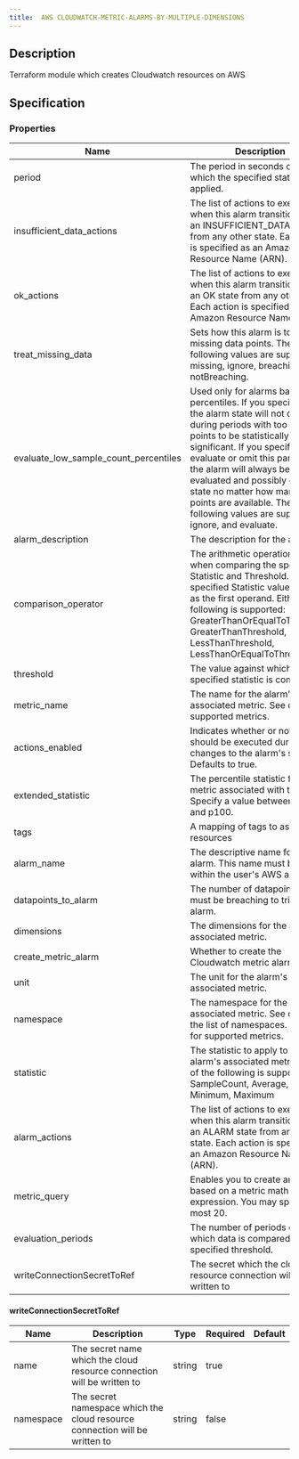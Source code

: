 ```yaml
---
title:  AWS CLOUDWATCH-METRIC-ALARMS-BY-MULTIPLE-DIMENSIONS
---
```


## Description

Terraform module which creates Cloudwatch resources on AWS

## Specification


### Properties

 Name | Description | Type | Required | Default 
 ------------ | ------------- | ------------- | ------------- | ------------- 
 period | The period in seconds over which the specified statistic is applied. | string | false |  
 insufficient_data_actions | The list of actions to execute when this alarm transitions into an INSUFFICIENT_DATA state from any other state. Each action is specified as an Amazon Resource Name (ARN). | list(string) | false |  
 ok_actions | The list of actions to execute when this alarm transitions into an OK state from any other state. Each action is specified as an Amazon Resource Name (ARN). | list(string) | false |  
 treat_missing_data | Sets how this alarm is to handle missing data points. The following values are supported: missing, ignore, breaching and notBreaching. | string | false |  
 evaluate_low_sample_count_percentiles | Used only for alarms based on percentiles. If you specify ignore, the alarm state will not change during periods with too few data points to be statistically significant. If you specify evaluate or omit this parameter, the alarm will always be evaluated and possibly change state no matter how many data points are available. The following values are supported: ignore, and evaluate. | string | false |  
 alarm_description | The description for the alarm. | string | false |  
 comparison_operator | The arithmetic operation to use when comparing the specified Statistic and Threshold. The specified Statistic value is used as the first operand. Either of the following is supported: GreaterThanOrEqualToThreshold, GreaterThanThreshold, LessThanThreshold, LessThanOrEqualToThreshold. | string | true |  
 threshold | The value against which the specified statistic is compared. | number | true |  
 metric_name | The name for the alarm's associated metric. See docs for supported metrics. | string | false |  
 actions_enabled | Indicates whether or not actions should be executed during any changes to the alarm's state. Defaults to true. | bool | false |  
 extended_statistic | The percentile statistic for the metric associated with the alarm. Specify a value between p0.0 and p100. | string | false |  
 tags | A mapping of tags to assign to all resources | map(string) | false |  
 alarm_name | The descriptive name for the alarm. This name must be unique within the user's AWS account. | string | true |  
 datapoints_to_alarm | The number of datapoints that must be breaching to trigger the alarm. | number | false |  
 dimensions | The dimensions for the alarm's associated metric. | any | false |  
 create_metric_alarm | Whether to create the Cloudwatch metric alarm | bool | false |  
 unit | The unit for the alarm's associated metric. | string | false |  
 namespace | The namespace for the alarm's associated metric. See docs for the list of namespaces. See docs for supported metrics. | string | false |  
 statistic | The statistic to apply to the alarm's associated metric. Either of the following is supported: SampleCount, Average, Sum, Minimum, Maximum | string | false |  
 alarm_actions | The list of actions to execute when this alarm transitions into an ALARM state from any other state. Each action is specified as an Amazon Resource Name (ARN). | list(string) | false |  
 metric_query | Enables you to create an alarm based on a metric math expression. You may specify at most 20. | any | false |  
 evaluation_periods | The number of periods over which data is compared to the specified threshold. | number | true |  
 writeConnectionSecretToRef | The secret which the cloud resource connection will be written to | [writeConnectionSecretToRef](#writeConnectionSecretToRef) | false |  


#### writeConnectionSecretToRef

 Name | Description | Type | Required | Default 
 ------------ | ------------- | ------------- | ------------- | ------------- 
 name | The secret name which the cloud resource connection will be written to | string | true |  
 namespace | The secret namespace which the cloud resource connection will be written to | string | false |  
